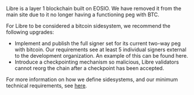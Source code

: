 Libre is a layer 1 blockchain built on EOSIO. We have removed it from the main site due to it no longer having a functioning peg with BTC.

For Libre to be considered a bitcoin sidesystem, we recommend the following upgrades:

- Implement and publish the full signer set for its current two-way peg with bitcoin. Our requirements see at least 5 individual signers external to the development organization. An example of this can be found here.
- Introduce a checkpointing mechanism so malicious, Libre validators cannot reorg the chain after a checkpoint has been accepted.

For more information on how we define sidesystems, and our minimum technical requirements, see [here](https://www.lxresearch.co/starting-to-define-layers-a-year-later/).